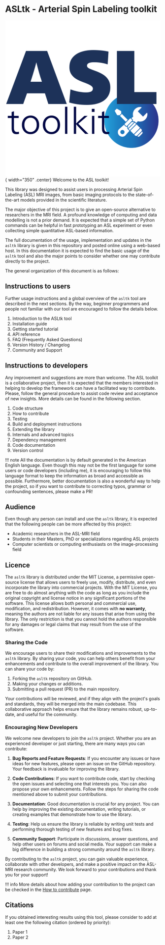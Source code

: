# ASLtk - Arterial Spin Labeling toolkit

![project logo](assets/asltk-logo.png){ width="350" .center}
Welcome to the ASL toolkit!

This library was designed to assist users in processing Arterial Spin Labeling (ASL) MRI images, from basic imaging protocols to the state-of-the-art models provided in the scientific literature.

The major objective of this project is to give an open-source alternative to researchers in the MRI field. A profound knowledge of computing and data modelling is not a prior demand. It is expected that a simple set of Python commands can be helpful in fast prototyping an ASL experiment or even collecting simple quantitative ASL-based information.

The full documentation of the usage, implementation and updates in the `asltk` library is given in this repository and posted online using a web-based host. In this documentation it is expected to find the basic usage of the `asltk` tool and also the major points to consider whether one may contribute directly to the project.

The general organization of this document is as follows:

## Instructions to users

Further usage instructions and a global overview of the `asltk` tool are described in the next sections. By the way, beginner programmers and people not familiar with our tool are encouraged to follow the details below.

1. Introduction to the ASLtk tool
2. Installation guide
3. Getting started tutorial
4. API reference
5. FAQ (Frequently Asked Questions)
6. Version History / Changelog
7. Community and Support

## Instructions to developers

Any improvement and suggestions are more than welcome. The ASL toolkit is a collaborative project, then it is expected that the members interested in helping to develop the framework can have a facilitated way to contribute. Please, follow the general procedure to assist code review and acceptance of new insights. More details can be found in the following section.

1. Code structure
2. How to contribute
3. Testing
4. Build and deployment instructions
5. Extending the library
6. Internals and advanced topics
7. Dependency management
8. Code documentation
9. Version control


!!! note
    All the documentation is by default generated in the American English language. Even though this may not be the first language for some users or code developers (including me), it is encouraging to follow this language format to keep the information as broad and accessible as possible. Furthermore, better documentation is also a wonderful way to help the project, so if you want to contribute to correcting typos, grammar or confounding sentences, please make a PR!


## Audience 

Even though any person can install and use the `asltk` library, it is expected that the following people can be more affected by this project:

* Academic researchers in the ASL-MRI field
* Students in their Masters, PhD or specializations regarding ASL projects
* Computer scientists or computing enthusiasts on the image-processing field

## Licence

The `asltk` library is distributed under the MIT License, a permissive open-source license that allows users to freely use, modify, distribute, and even incorporate the library into commercial projects. With the MIT License, you are free to do almost anything with the code as long as you include the original copyright and license notice in any significant portions of the software. This license allows both personal and commercial use, modification, and redistribution. However, it comes with **no warranty**, meaning the authors are not liable for any issues that arise from using the library. The only restriction is that you cannot hold the authors responsible for any damages or legal claims that may result from the use of the software.

### Sharing the Code

We encourage users to share their modifications and improvements to the `asltk` library. By sharing your code, you can help others benefit from your enhancements and contribute to the overall improvement of the library. You can share your code by:

1. Forking the `asltk` repository on GitHub.
2. Making your changes or additions.
3. Submitting a pull request (PR) to the main repository.

Your contributions will be reviewed, and if they align with the project's goals and standards, they will be merged into the main codebase. This collaborative approach helps ensure that the library remains robust, up-to-date, and useful for the community.

### Encouraging New Developers

We welcome new developers to join the `asltk` project. Whether you are an experienced developer or just starting, there are many ways you can contribute:

1. **Bug Reports and Feature Requests**: If you encounter any issues or have ideas for new features, please open an issue on the GitHub repository. Your feedback is invaluable for improving the library.

2. **Code Contributions**: If you want to contribute code, start by checking the open issues and selecting one that interests you. You can also propose your own enhancements. Follow the steps for sharing the code mentioned above to submit your contributions.

3. **Documentation**: Good documentation is crucial for any project. You can help by improving the existing documentation, writing tutorials, or creating examples that demonstrate how to use the library.

4. **Testing**: Help us ensure the library is reliable by writing unit tests and performing thorough testing of new features and bug fixes.

5. **Community Support**: Participate in discussions, answer questions, and help other users on forums and social media. Your support can make a big difference in building a strong community around the `asltk` library.

By contributing to the `asltk` project, you can gain valuable experience, collaborate with other developers, and make a positive impact on the ASL-MRI research community. We look forward to your contributions and thank you for your support!

!!! info
    More details about how adding your contribution to the project can be checked in the [How to contribute](/contribute) page.


## Citations

If you obtained interesting results using this tool, please consider to add at least one the following citation (ordered by priority):

1. Paper 1
2. Paper 2